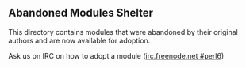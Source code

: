 ## Abandoned Modules Shelter

This directory contains modules that were abandoned by their original
authors and are now available for adoption.

Ask us on IRC on how to adopt a module
([irc.freenode.net #perl6](https://chat.mibbit.com/?channel=%23perl6&server=irc.freenode.net))
